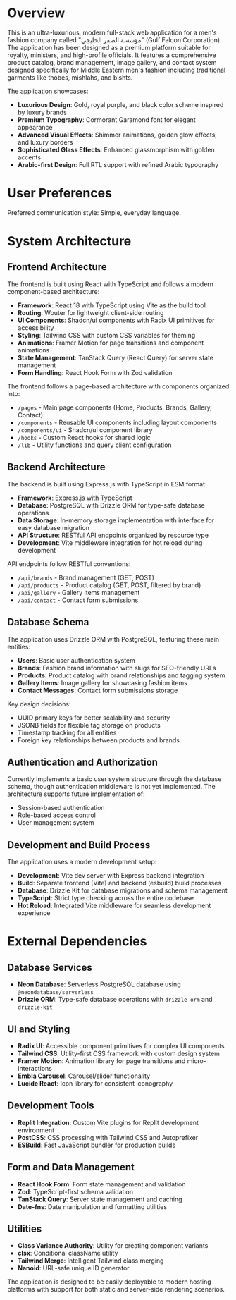 # Overview

This is an ultra-luxurious, modern full-stack web application for a men's fashion company called "مؤسسة الصقر الخليجي" (Gulf Falcon Corporation). The application has been designed as a premium platform suitable for royalty, ministers, and high-profile officials. It features a comprehensive product catalog, brand management, image gallery, and contact system designed specifically for Middle Eastern men's fashion including traditional garments like thobes, mishlahs, and bishts. 

The application showcases:
- **Luxurious Design**: Gold, royal purple, and black color scheme inspired by luxury brands
- **Premium Typography**: Cormorant Garamond font for elegant appearance
- **Advanced Visual Effects**: Shimmer animations, golden glow effects, and luxury borders
- **Sophisticated Glass Effects**: Enhanced glassmorphism with golden accents
- **Arabic-first Design**: Full RTL support with refined Arabic typography

# User Preferences

Preferred communication style: Simple, everyday language.

# System Architecture

## Frontend Architecture
The frontend is built using React with TypeScript and follows a modern component-based architecture:

- **Framework**: React 18 with TypeScript using Vite as the build tool
- **Routing**: Wouter for lightweight client-side routing
- **UI Components**: Shadcn/ui components with Radix UI primitives for accessibility
- **Styling**: Tailwind CSS with custom CSS variables for theming
- **Animations**: Framer Motion for page transitions and component animations
- **State Management**: TanStack Query (React Query) for server state management
- **Form Handling**: React Hook Form with Zod validation

The frontend follows a page-based architecture with components organized into:
- `/pages` - Main page components (Home, Products, Brands, Gallery, Contact)
- `/components` - Reusable UI components including layout components
- `/components/ui` - Shadcn/ui component library
- `/hooks` - Custom React hooks for shared logic
- `/lib` - Utility functions and query client configuration

## Backend Architecture
The backend is built using Express.js with TypeScript in ESM format:

- **Framework**: Express.js with TypeScript
- **Database**: PostgreSQL with Drizzle ORM for type-safe database operations
- **Data Storage**: In-memory storage implementation with interface for easy database migration
- **API Structure**: RESTful API endpoints organized by resource type
- **Development**: Vite middleware integration for hot reload during development

API endpoints follow RESTful conventions:
- `/api/brands` - Brand management (GET, POST)
- `/api/products` - Product catalog (GET, POST, filtered by brand)
- `/api/gallery` - Gallery items management
- `/api/contact` - Contact form submissions

## Database Schema
The application uses Drizzle ORM with PostgreSQL, featuring these main entities:

- **Users**: Basic user authentication system
- **Brands**: Fashion brand information with slugs for SEO-friendly URLs
- **Products**: Product catalog with brand relationships and tagging system
- **Gallery Items**: Image gallery for showcasing fashion items
- **Contact Messages**: Contact form submissions storage

Key design decisions:
- UUID primary keys for better scalability and security
- JSONB fields for flexible tag storage on products
- Timestamp tracking for all entities
- Foreign key relationships between products and brands

## Authentication and Authorization
Currently implements a basic user system structure through the database schema, though authentication middleware is not yet implemented. The architecture supports future implementation of:
- Session-based authentication
- Role-based access control
- User management system

## Development and Build Process
The application uses a modern development setup:

- **Development**: Vite dev server with Express backend integration
- **Build**: Separate frontend (Vite) and backend (esbuild) build processes
- **Database**: Drizzle Kit for database migrations and schema management
- **TypeScript**: Strict type checking across the entire codebase
- **Hot Reload**: Integrated Vite middleware for seamless development experience

# External Dependencies

## Database Services
- **Neon Database**: Serverless PostgreSQL database using `@neondatabase/serverless`
- **Drizzle ORM**: Type-safe database operations with `drizzle-orm` and `drizzle-kit`

## UI and Styling
- **Radix UI**: Accessible component primitives for complex UI components
- **Tailwind CSS**: Utility-first CSS framework with custom design system
- **Framer Motion**: Animation library for page transitions and micro-interactions
- **Embla Carousel**: Carousel/slider functionality
- **Lucide React**: Icon library for consistent iconography

## Development Tools
- **Replit Integration**: Custom Vite plugins for Replit development environment
- **PostCSS**: CSS processing with Tailwind CSS and Autoprefixer
- **ESBuild**: Fast JavaScript bundler for production builds

## Form and Data Management
- **React Hook Form**: Form state management and validation
- **Zod**: TypeScript-first schema validation
- **TanStack Query**: Server state management and caching
- **Date-fns**: Date manipulation and formatting utilities

## Utilities
- **Class Variance Authority**: Utility for creating component variants
- **clsx**: Conditional className utility
- **Tailwind Merge**: Intelligent Tailwind class merging
- **Nanoid**: URL-safe unique ID generator

The application is designed to be easily deployable to modern hosting platforms with support for both static and server-side rendering scenarios.